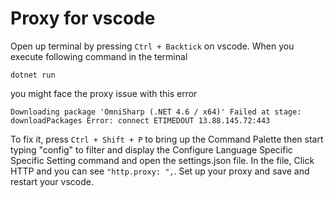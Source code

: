 # Proxy for vscode

Open up terminal by pressing `Ctrl + Backtick` on vscode.
When you execute following command in the terminal

```
dotnet run 
```

you might face the proxy issue with this error

```
Downloading package 'OmniSharp (.NET 4.6 / x64)' Failed at stage: downloadPackages Error: connect ETIMEDOUT 13.88.145.72:443
```

To fix it, press `Ctrl + Shift + P` to bring up the Command Palette then start typing "config" to filter and display the Configure Language Specific
Specific Setting command and open the settings.json file.
In the file, Click HTTP and you can see `"http.proxy: ",`. Set up your proxy and save and restart your vscode.

